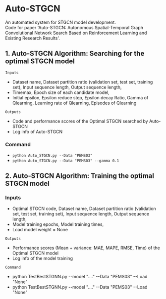# Auto-STGCN
An automated system for STGCN model development.<br>
Code for paper 'Auto-STGCN: Autonomous Spatial-Temporal Graph Convolutional Network Search Based on Reinforcement Learning and Existing Research Results'.<br>

## 1. Auto-STGCN Algorithm: Searching for the optimal STGCN model
`Inputs`<br>
* Dataset name, Dataset partition ratio (validation set, test set, training set), Input sequence length, Output sequence length,<br>
* Timemax, Epoch size of each candidate model,<br>
* Initial epsilon, Epsilon reduce step, Epsilon decay Ratio, Gamma of Qlearning, Learning rate of Qlearning, Episodes of Qlearning<br>

`Outputs`<br>
* Code and performance scores of the Optimal STGCN searched by Auto-STGCN<br>
* Log info of Auto-STGCN<br>

### Command
* `python Auto_STGCN.py --Data "PEMS03"`<br>
* `python Auto_STGCN.py --Data "PEMS03" --gamma 0.1`<br>

## 2. Auto-STGCN Algorithm: Training the optimal STGCN model
### Inputs
* Optimal STGCN code, Dataset name, Dataset partition ratio (validation set, test set, training set), Input sequence length, Output sequence length,<br>
* Model training epochs, Model training times,<br>
* Load model weight = None<br>

`Outputs`<br>
* Performance scores (Mean + variance: MAE, MAPE, RMSE, Time) of the Optimal STGCN model<br>
* Log info of the model training<br>

`Command`<br>
* python TestBestSTGNN.py --model "...." --Data "PEMS03" --Load "None"<br>
* python TestBestSTGNN.py --model "...." --Data "PEMS03" --Load "None"<br>
